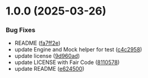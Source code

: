 # 1.0.0 (2025-03-26)


### Bug Fixes

* README ([fa7ff2e](https://github.com/latechforce/engine-starter-kit/commit/fa7ff2ea53fe33866bbcd32bb9adba130c899e51))
* update Engine and Mock helper for test ([c4c2958](https://github.com/latechforce/engine-starter-kit/commit/c4c2958ea04a81a27e7c8fa0b1ce260db67da6fd))
* update license ([9d960ad](https://github.com/latechforce/engine-starter-kit/commit/9d960ad0cd65323c9f4e9e50691fbbbf8856357c))
* update LICENSE with Fair Code ([8110578](https://github.com/latechforce/engine-starter-kit/commit/8110578af4797b232452bc9f7ad78537c125c441))
* update README ([e624500](https://github.com/latechforce/engine-starter-kit/commit/e6245001eb2a87c748249e2ed8a86e753a9bf164))
